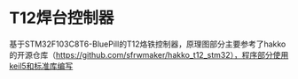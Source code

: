 # T12焊台控制器
基于STM32F103C8T6-BluePill的T12烙铁控制器，原理图部分主要参考了hakko的开源仓库（https://github.com/sfrwmaker/hakko_t12_stm32），程序部分使用keil5和标准库编写
